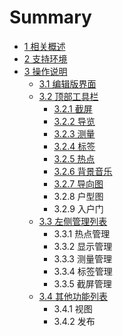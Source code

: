 # Summary

* [1  相关概述](README.md)
* [2  支持环境](chapter1.md)
* [3  操作说明](1.md)
  * [3.1  编辑版界面](31-bian-ji-ban-jie-mian.md)
  * [3.2  顶部工具栏](32-ding-bu-gong-ju-lan.md)
    * [3.2.1  截屏](32-ding-bu-gong-ju-lan/321-jie-ping.md)
    * [3.2.2  导览](32-ding-bu-gong-ju-lan/322-dao-lan.md)
    * [3.2.3  测量](32-ding-bu-gong-ju-lan/323-ce-liang.md)
    * [3.2.4  标签](32-ding-bu-gong-ju-lan/324-biao-qian.md)
    * [3.2.5  热点](32-ding-bu-gong-ju-lan/325-re-dian.md)
    * [3.2.6  背景音乐](32-ding-bu-gong-ju-lan/326-bei-jing-yin-le.md)
    * [3.2.7  导向图](32-ding-bu-gong-ju-lan/327-dao-xiang-tu.md)
    * 3.2.8  户型图
    * 3.2.9  入户门
  * [3.3  左侧管理列表](1/32-ding-bu-gong-ju-lan.md)
    * 3.3.1  热点管理
    * 3.3.2  显示管理
    * 3.3.3  测量管理
    * 3.3.4  标签管理
    * 3.3.5  截屏管理
  * [3.4  其他功能列表](1/bian-ji.md)
    * 3.4.1  视图
    * 3.4.2  发布

